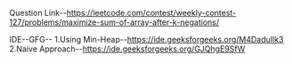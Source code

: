 Question Link--https://leetcode.com/contest/weekly-contest-127/problems/maximize-sum-of-array-after-k-negations/

IDE--GFG--
1.Using Min-Heap--https://ide.geeksforgeeks.org/M4DaduIlk3
2.Naive Approach--https://ide.geeksforgeeks.org/GJQhgE9SfW
